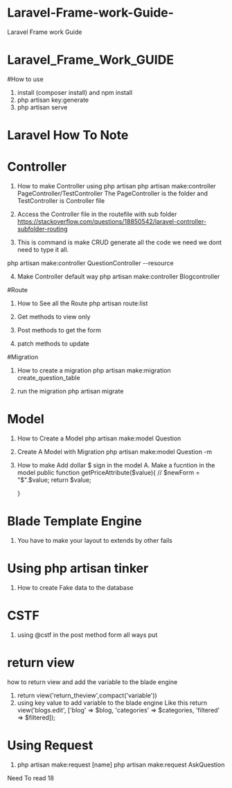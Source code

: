 # Laravel-Frame-work-Guide-
Laravel Frame work Guide 



# Laravel_Frame_Work_GUIDE

#How to use 
1. install  (composer install) and npm install
2. php artisan key:generate 
3. php artisan serve 




# Laravel How To Note 

# Controller  
1. How to make Controller using php artisan
php artisan make:controller PageController/TestController
The PageController is the folder and TestController is Controller file

2. Access the Controller file in the routefile with sub folder 
 https://stackoverflow.com/questions/18850542/laravel-controller-subfolder-routing


3. This is command is make CRUD generate all the code we need we dont need to type it all. 

php artisan make:controller QuestionController --resource

4. Make Controller default way 
 php artisan make:controller Blogcontroller

#Route

1. How to See all the Route 
php artisan route:list 

2. Get methods to view only
3. Post methods to get the form
4. patch  methods to update 

#Migration 

1. How to create a migration 
php artisan make:migration create_question_table

2. run the migration 
php artisan migrate 



# Model 

1. How to Create a Model 
php artisan make:model Question

2. Create A Model with Migration
php artisan make:model Question -m

3. How to make Add dollar $ sign in the model 
A. Make a fucntion in the model 
public function getPriceAttribute($value){
      //  $newForm = "$".$value;
        return $value;

    }



# Blade Template Engine 
1. You have to make your layout to extends by other fails



# Using php artisan tinker
1. How to create Fake data to the database
 

# CSTF
1. using @cstf in the post method form all ways put 


# return view 
how to return view and add the variable to the blade engine
1. return view('return_theview',compact('variable'))
2. using key value to add variable to the blade engine
 Like this
return view('blogs.edit', ['blog' => $blog, 'categories' => $categories, 'filtered' => $filtered]);
#   Using Request
1. php artisan make:request [name]
   php artisan make:request AskQuestion
                      
Need To read 18